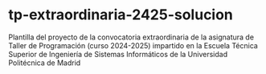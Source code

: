 # tp-extraordinaria-2425-solucion

Plantilla del proyecto de la convocatoria extraordinaria de la asignatura de Taller de Programación (curso 2024-2025) impartido en la Escuela Técnica Superior de Ingeniería de Sistemas Informáticos de la Universidad Politécnica de Madrid
